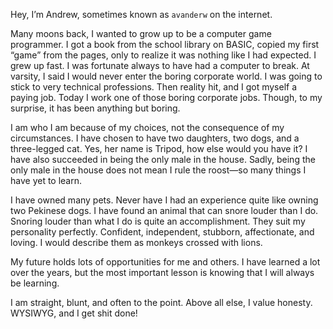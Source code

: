 Hey, I’m Andrew, sometimes known as `avanderw` on the internet.

Many moons back, I wanted to grow up to be a computer game programmer. I got a book from the school library on BASIC, copied my first “game” from the pages, only to realize it was nothing like I had expected. I grew up fast. I was fortunate always to have had a computer to break. At varsity, I said I would never enter the boring corporate world. I was going to stick to very technical professions. Then reality hit, and I got myself a paying job. Today I work one of those boring corporate jobs. Though, to my surprise, it has been anything but boring.

I am who I am because of my choices, not the consequence of my circumstances. I have chosen to have two daughters, two dogs, and a three-legged cat. Yes, her name is Tripod, how else would you have it? I have also succeeded in being the only male in the house. Sadly, being the only male in the house does not mean I rule the roost—so many things I have yet to learn.

I have owned many pets. Never have I had an experience quite like owning two Pekinese dogs. I have found an animal that can snore louder than I do. Snoring louder than what I do is quite an accomplishment. They suit my personality perfectly. Confident, independent, stubborn, affectionate, and loving. I would describe them as monkeys crossed with lions.

My future holds lots of opportunities for me and others. I have learned a lot over the years, but the most important lesson is knowing that I will always be learning.

I am straight, blunt, and often to the point. Above all else, I value honesty. WYSIWYG, and I get shit done!